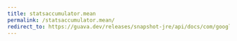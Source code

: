 ```yaml
---
title: statsaccumulator.mean
permalink: /statsaccumulator.mean/
redirect_to: https://guava.dev/releases/snapshot-jre/api/docs/com/google/common/math/StatsAccumulator.html#mean--
---
```


